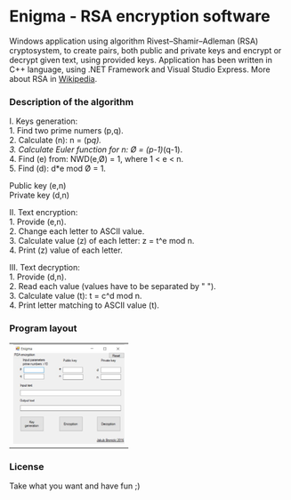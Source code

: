 # Enigma - RSA encryption software

Windows application using algorithm Rivest–Shamir–Adleman (RSA) cryptosystem, to create pairs, both public and private keys and encrypt or decrypt given text, using provided keys. Application has been written in C++ language, using .NET Framework and Visual Studio Express. More about RSA in <a href="https://en.wikipedia.org/wiki/RSA_(cryptosystem)">Wikipedia</a>.

### Description of the algorithm

I. Keys generation:  
    1. Find two prime numers (p,q).  
    2. Calculate (n): n = (p*q).  
    3. Calculate Euler function for n: Ø = (p-1)*(q-1).  
    4. Find (e) from: NWD(e,Ø) = 1, where 1 < e < n.  
    5. Find (d): d*e mod Ø = 1.  
  
   Public key (e,n)  
   Private key (d,n)  
  
II. Text encryption:  
    1. Provide (e,n).  
    2. Change each letter to ASCII value.  
    3. Calculate value (z) of each letter: z = t^e mod n.  
    4. Print (z) value of each letter.  
      
III. Text decryption:  
    1. Provide (d,n).  
    2. Read each value (values have to be separated by " ").  
    3. Calculate value (t): t = c^d mod n.  
    4. Print letter matching to ASCII value (t).  
  
### Program layout
<table>
    <tr>
        <td align="center"><img src="https://github.com/jakubx6/rsa_encryption/blob/main/img/enigma.jpg" width=200></td>
    </tr>
</table>


### License
Take what you want and have fun ;)
